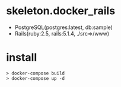 # skeleton.docker_rails
- PostgreSQL(postgres:latest, db:sample)
- Rails(ruby:2.5, rails:5.1.4, ./src=>/www)

# install
```
> docker-compose build
> docker-compose up -d
```